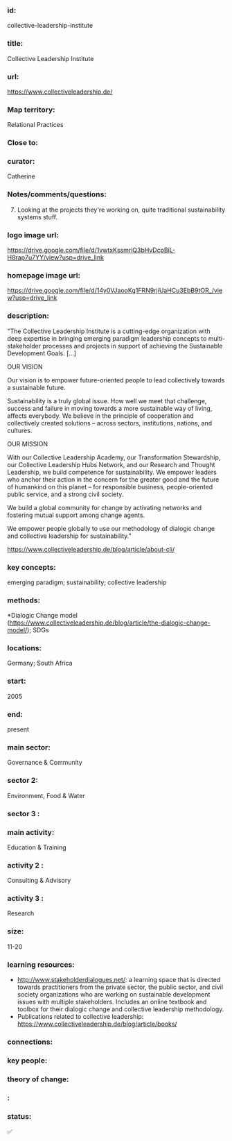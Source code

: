 ### id: 
  collective-leadership-institute
### title: 
  Collective Leadership Institute
### url: 
  https://www.collectiveleadership.de/
### Map territory: 
  Relational Practices
### Close to: 
  
### curator: 
  Catherine
### Notes/comments/questions: 
  7. Looking at the projects they're working on, quite traditional sustainability systems stuff. 
### logo image url: 
  https://drive.google.com/file/d/1vwtxKssmriQ3bHvDcpBiL-H8rap7u7YY/view?usp=drive_link
### homepage image url: 
  https://drive.google.com/file/d/14y0VJaooKg1FRN9rjiUaHCu3EbB9tOR_/view?usp=drive_link
### description: 
  "The Collective Leadership Institute is a cutting-edge organization with deep expertise in bringing emerging paradigm leadership concepts to multi-stakeholder processes and projects in support of achieving the Sustainable Development Goals. [...]

OUR VISION

Our vision is to empower future-oriented people to lead collectively towards a sustainable future.

Sustainability is a truly global issue. How well we meet that challenge, success and failure in moving towards a more sustainable way of living, affects everybody. We believe in the principle of cooperation and collectively created solutions – across sectors, institutions, nations, and cultures.

OUR MISSION

With our Collective Leadership Academy, our Transformation Stewardship, our Collective Leadership Hubs Network, and our Research and Thought Leadership, we build competence for sustainability. We empower leaders who anchor their action in the concern for the greater good and the future of humankind on this planet – for responsible business, people-oriented public service, and a strong civil society.

We build a global community for change by activating networks and fostering mutual support among change agents.

We empower people globally to use our methodology of dialogic change and collective leadership for sustainability."

https://www.collectiveleadership.de/blog/article/about-cli/ 
### key concepts: 
  emerging paradigm; sustainability; collective leadership
### methods: 
  *Dialogic Change model (https://www.collectiveleadership.de/blog/article/the-dialogic-change-model/); SDGs
### locations: 
  Germany; South Africa
### start: 
  2005
### end: 
  present
### main sector: 
  Governance & Community
### sector 2: 
  Environment, Food & Water
### sector 3 : 
  
### main activity: 
  Education & Training
### activity 2 : 
  Consulting & Advisory
### activity 3 : 
  Research
### size: 
  11-20
### learning resources: 
  - http://www.stakeholderdialogues.net/: a learning space that is directed towards practitioners from the private sector, the public sector, and civil society organizations who are working on sustainable development issues with multiple stakeholders. Includes an online textbook and toolbox for their dialogic change and collective leadership methodology. 
- Publications related to collective leadership: https://www.collectiveleadership.de/blog/article/books/ 
### connections: 
  
### key people: 
  
### theory of change: 
  
### : 
  
### status: 
  ✅
